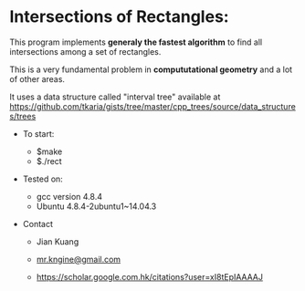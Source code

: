 # Intersections of Rectangles:

This program implements **generaly the fastest algorithm** to find all intersections among a set of rectangles.

This is a very fundamental problem in **compututational geometry** and a lot of other areas.

It uses a data structure called "interval tree" available at 
https://github.com/tkaria/gists/tree/master/cpp_trees/source/data_structures/trees

* To start: 

  - $make
  - $./rect

* Tested on: 

  - gcc version 4.8.4
  - Ubuntu 4.8.4-2ubuntu1~14.04.3





* Contact

  - Jian Kuang

  - mr.kngine@gmail.com

  - https://scholar.google.com.hk/citations?user=xI8tEpIAAAAJ
